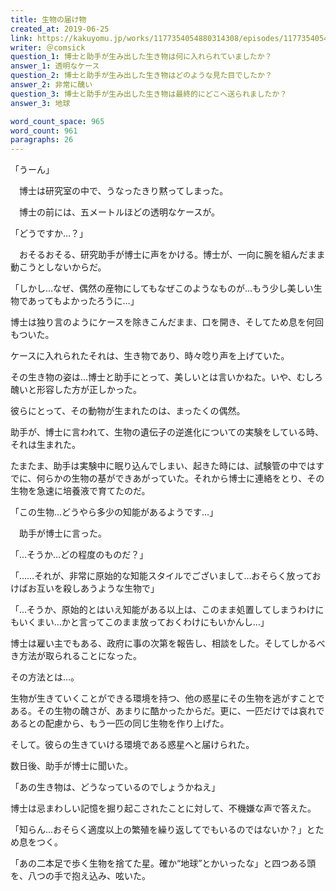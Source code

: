 ```yaml
---
title: 生物の届け物
created_at: 2019-06-25
link: https://kakuyomu.jp/works/1177354054880314308/episodes/1177354054880654237
writer: ＠comsick
question_1: 博士と助手が生み出した生き物は何に入れられていましたか？
answer_1: 透明なケース
question_2: 博士と助手が生み出した生き物はどのような見た目でしたか？
answer_2: 非常に醜い
question_3: 博士と助手が生み出した生き物は最終的にどこへ送られましたか？
answer_3: 地球

word_count_space: 965
word_count: 961
paragraphs: 26
---
```


「うーん」

　博士は研究室の中で、うなったきり黙ってしまった。

　博士の前には、五メートルほどの透明なケースが。

「どうですか…？」

　おそるおそる、研究助手が博士に声をかける。博士が、一向に腕を組んだまま動こうとしないからだ。



「しかし…なぜ、偶然の産物にしてもなぜこのようなものが…もう少し美しい生物であってもよかったろうに…」

博士は独り言のようにケースを除きこんだまま、口を開き、そしてため息を何回もついた。



ケースに入れられたそれは、生き物であり、時々唸り声を上げていた。

その生き物の姿は…博士と助手にとって、美しいとは言いかねた。いや、むしろ醜いと形容した方が正しかった。



彼らにとって、その動物が生まれたのは、まったくの偶然。

助手が、博士に言われて、生物の遺伝子の逆進化についての実験をしている時、それは生まれた。



たまたま、助手は実験中に眠り込んでしまい、起きた時には、試験管の中ではすでに、何らかの生物の基ができあがっていた。それから博士に連絡をとり、その生物を急速に培養液で育てたのだ。



「この生物…どうやら多少の知能があるようです…」

　助手が博士に言った。

「…そうか…どの程度のものだ？」

「……それが、非常に原始的な知能スタイルでございまして…おそらく放っておけばお互いを殺しあうような生物で」



「…そうか、原始的とはいえ知能がある以上は、このまま処置してしまうわけにもいくまい…かと言ってこのまま放っておくわけにもいかんし…」



博士は雇い主でもある、政府に事の次第を報告し、相談をした。そしてしかるべき方法が取られることになった。



その方法とは…。



生物が生きていくことができる環境を持つ、他の惑星にその生物を逃がすことである。その生物の醜さが、あまりに酷かったからだ。更に、一匹だけでは哀れであるとの配慮から、もう一匹の同じ生物を作り上げた。



そして。彼らの生きていける環境である惑星へと届けられた。



数日後、助手が博士に聞いた。

「あの生き物は、どうなっているのでしょうかねえ」

博士は忌まわしい記憶を掘り起こされたことに対して、不機嫌な声で答えた。

「知らん…おそらく適度以上の繁殖を繰り返してでもいるのではないか？」とため息をつく。



「あの二本足で歩く生物を捨てた星。確か“地球”とかいったな」と四つある頭を、八つの手で抱え込み、呟いた。